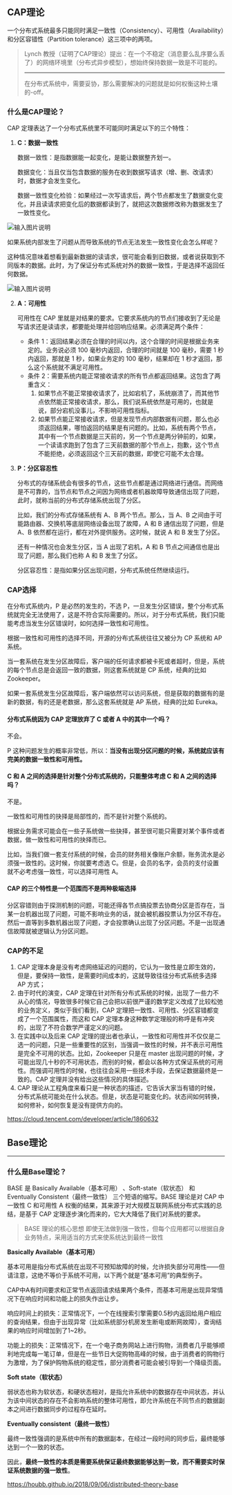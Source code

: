 ## CAP理论

一个分布式系统最多只能同时满足一致性（Consistency）、可用性（Availability）和分区容错性（Partition tolerance）这三项中的两项。

>  Lynch 教授（证明了CAP理论）提出：在一个不稳定（消息要么乱序要么丢了）的网络环境里（分布式异步模型），想始终保持数据一致是不可能的。
>
> ---
>
> 在分布式系统中，需要妥协，那么需要解决的问题就是如何权衡这种土壤的-off。

### 什么是CAP理论？

CAP 定理表达了一个分布式系统里不可能同时满足以下的三个特性：

1. **C：数据一致性**

   数据一致性：是指数据能一起变化，是能让数据整齐划一。

   数据变化：当且仅当包含数据的服务在收到数据写请求（增、删、改请求）时，数据才会发生变化。

   数据一致性变化检验：如果经过一次写请求后，两个节点都发生了数据变化变化，并且读请求把变化后的数据都读到了，就把这次数据修改称为数据发生了一致性变化。

![输入图片说明](https://foruda.gitee.com/images/1684588977609152785/28485c63_8616658.png "屏幕截图")

如果系统内部发生了问题从而导致系统的节点无法发生一致性变化会怎么样呢？

这种情况意味着想看到最新数据的读请求，很可能会看到旧数据，或者说获取到不同版本的数据。此时，为了保证分布式系统对外的数据一致性，于是选择不返回任何数据。

![输入图片说明](https://foruda.gitee.com/images/1684589086682499762/fa498d21_8616658.png "屏幕截图")

2. **A：可用性**

   可用性在 CAP 里就是对结果的要求。它要求系统内的节点们接收到了无论是写请求还是读请求，都要能处理并给回响应结果。必须满足两个条件：

   - 条件 1：返回结果必须在合理的时间以内，这个合理的时间是根据业务来定的。业务说必须 100 毫秒内返回，合理的时间就是 100 毫秒，需要 1 秒内返回，那就是 1 秒，如果业务定的 100 毫秒，结果却在 1 秒才返回，那么这个系统就不满足可用性。
   - 条件 2：需要系统内能正常接收请求的所有节点都返回结果。这包含了两重含义：
     1. 如果节点不能正常接收请求了，比如宕机了，系统崩溃了，而其他节点依然能正常接收请求，那么，我们说系统依然是可用的，也就是说，部分宕机没事儿，不影响可用性指标。
     2. 如果节点能正常接收请求，但是发现节点内部数据有问题，那么也必须返回结果，哪怕返回的结果是有问题的。比如，系统有两个节点，其中有一个节点数据是三天前的，另一个节点是两分钟前的，如果，一个读请求跑到了包含了三天前数据的那个节点上，抱歉，这个节点不能拒绝，必须返回这个三天前的数据，即使它可能不太合理。

3. **P：分区容忍性**

   分布式的存储系统会有很多的节点，这些节点都是通过网络进行通信。而网络是不可靠的，当节点和节点之间因为网络或者机器故障导致通信出现了问题，此时，就称当前的分布式存储系统出现了分区。

   比如，我们的分布式存储系统有 A、B 两个节点。那么，当 A、B 之间由于可能路由器、交换机等底层网络设备出现了故障，A 和 B 通信出现了问题，但是 A、B 依然都在运行，都在对外提供服务。这时候，就说 A 和 B 发生了分区。

   还有一种情况也会发生分区，当 A 出现了宕机，A 和 B 节点之间通信也是出现了问题，那么我们也称 A 和 B 发生了分区。

   分区容忍性：是指如果分区出现问题，分布式系统任然继续运行。

### CAP选择

在分布式系统内，P 是必然的发生的，不选 P，一旦发生分区错误，整个分布式系统就完全无法使用了，这是不符合实际需要的。所以，对于分布式系统，我们只能能考虑当发生分区错误时，如何选择一致性和可用性。

根据一致性和可用性的选择不同，开源的分布式系统往往又被分为 CP 系统和 AP 系统。

当一套系统在发生分区故障后，客户端的任何请求都被卡死或者超时，但是，系统的每个节点总是会返回一致的数据，则这套系统就是 CP 系统，经典的比如 Zookeeper。

如果一套系统发生分区故障后，客户端依然可以访问系统，但是获取的数据有的是新的数据，有的还是老数据，那么这套系统就是 AP 系统，经典的比如 Eureka。

#### 分布式系统因为 CAP 定理放弃了 C 或者 A 中的其中一个吗？

不会。

P 这种问题发生的概率非常低，所以：**当没有出现分区问题的时候，系统就应该有完美的数据一致性和可用性。**

#### C 和 A 之间的选择是针对整个分布式系统的，只能整体考虑 C 和 A 之间的选择吗？

不是。

一致性和可用性的抉择是局部性的，而不是针对整个系统的。

根据业务需求可能会在一些子系统做一些抉择，甚至很可能只需要对某个事件或者数据，做一致性和可用性的抉择而已。

比如，当我们做一套支付系统的时候，会员的财务相关像账户余额，账务流水是必须强一致性的。这时候，你就要考虑选 C。但是，会员的名字，会员的支付设置就不必考虑强一致性，可以选择可用性 A。

#### CAP 的三个特性是一个范围而不是两种极端选择

分区容错则由于探测机制的问题，可能还得各节点搞投票去协商分区是否存在，当某一台机器出现了问题，可能不影响业务的话，就会被机器投票认为分区不存在。然后一直等到多数机器出现了问题，才会投票确认出现了分区问题。不是一出现通信故障就被逻辑认为分区问题。

### CAP的不足

1. CAP 定理本身是没有考虑网络延迟的问题的，它认为一致性是立即生效的，但是，要保持一致性，是需要时间成本的，这就导致往往分布式系统多选择 AP 方式；
2. 由于时代的演变，CAP 定理在针对所有分布式系统的时候，出现了一些力不从心的情况，导致很多时候它自己会把以前很严谨的数学定义改成了比较松弛的业务定义，类似于我们看到，CAP 定理把一致性、可用性、分区容错都变成了一个范围属性，而这和 CAP 定理本身这种数学定理般的称呼是有冲突的，出现了不符合数学严谨定义的问题。
3. 在实践中以及后来 CAP 定理的提出者也承认，一致性和可用性并不仅仅是二选一的问题，只是一些重要性的区别，当强调一致性的时候，并不表示可用性是完全不可用的状态。比如，Zookeeper 只是在 master 出现问题的时候，才可能出现几十秒的不可用状态，而别的时候，都会以各种方式保证系统的可用性。而强调可用性的时候，也往往会采用一些技术手段，去保证数据最终是一致的。CAP 定理并没有给出这些情况的具体描述。
4. CAP 理论从工程角度来看只是一种状态的描述，它告诉大家当有错的时候，分布式系统可能处在什么状态。但是，状态是可能变化的。状态间如何转换，如何修补，如何恢复是没有提供方向的。

https://cloud.tencent.com/developer/article/1860632

## Base理论

***

### 什么是Base理论？

BASE 是 Basically Available（基本可用） 、Soft-state（软状态） 和 Eventually Consistent（最终一致性） 三个短语的缩写。BASE 理论是对 CAP 中一致性 C 和可用性 A 权衡的结果，其来源于对大规模互联网系统分布式实践的总结，是基于 CAP 定理逐步演化而来的，它大大降低了我们对系统的要求。 

>  BASE 理论的核心思想 即使无法做到强一致性，但每个应用都可以根据自身业务特点，采用适当的方式来使系统达到最终一致性

**Basically Available（基本可用）**

基本可用是指分布式系统在出现不可预知故障的时候，允许损失部分可用性——但请注意，这绝不等价于系统不可用，以下两个就是“基本可用”的典型例子。

CAP中A有时间要求和正常节点返回请求结果两个条件，而基本可用是出现异常情况下在响应时间和功能上的损失作出让步。

响应时间上的损失：正常情况下，一个在线搜索引擎需要0.5秒内返回给用户相应的查询结果，但由于出现异常（比如系统部分机房发生断电或断网故障），查询结果的响应时间增加到了1~2秒。

功能上的损失：正常情况下，在一个电子商务网站上进行购物，消费者几乎能够顺利地完成每一笔订单，但是在一些节日大促购物高峰的时候，由于消费者的购物行为激增，为了保护购物系统的稳定性，部分消费者可能会被引导到一个降级页面。

**Soft state（软状态）**

弱状态也称为软状态，和硬状态相对，是指允许系统中的数据存在中间状态，并认为该中间状态的存在不会影响系统的整体可用性，即允许系统在不同节点的数据副本之间进行数据同步的过程存在延时。

**Eventually consistent（最终一致性）**

最终一致性强调的是系统中所有的数据副本，在经过一段时间的同步后，最终能够达到一个一致的状态。

因此，**最终一致性的本质是需要系统保证最终数据能够达到一致，而不需要实时保证系统数据的强一致性**。

https://houbb.github.io/2018/09/06/distributed-theory-base